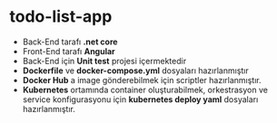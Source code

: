 # todo-list-app

- Back-End tarafı **.net core**  
- Front-End tarafı **Angular**  
- Back-End için **Unit test** projesi içermektedir
- **Dockerfile** ve **docker-compose.yml** dosyaları hazırlanmıştır
- **Docker Hub** a image gönderebilmek için scriptler hazırlanmıştır.
- **Kubernetes** ortamında container oluşturabilmek, orkestrasyon ve service konfigurasyonu için **kubernetes deploy yaml** dosyaları hazırlanmıştır. 
